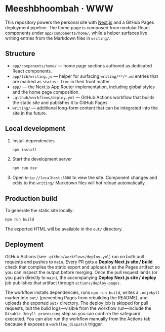 # Meeshbhoombah · WWW

This repository powers the personal site with [Next.js](https://nextjs.org/) and a GitHub Pages deployment pipeline. The home page is composed from modular React components under `app/components/home/`, while a helper surfaces live writing entries from the Markdown files in `writing/`.

## Structure
- `app/components/home/` — home page sections authored as dedicated React components.
- `app/lib/writing.js` — helper for surfacing `writing/**/*.md` entries that are marked as `status: live` in their front matter.
- `app/` — the Next.js App Router implementation, including global styles and the home page composition.
- `.github/workflows/deploy.yml` — GitHub Actions workflow that builds the static site and publishes it to GitHub Pages.
- `writing/` — additional long-form content that can be integrated into the site in the future.

## Local development
1. Install dependencies
   ```bash
   npm install
   ```
2. Start the development server
   ```bash
   npm run dev
   ```
3. Open `http://localhost:3000` to view the site. Component changes and edits to the `writing/` Markdown files will hot reload automatically.

## Production build
To generate the static site locally:
```bash
npm run build
```
The exported HTML will be available in the `out/` directory.

## Deployment
GitHub Actions (see `.github/workflows/deploy.yml`) run on both pull requests and pushes to `main`. Every PR gets a **Deploy Next.js site / build** check that compiles the static export and uploads it as the Pages artifact so you can inspect the output before merging. Once the pull request lands (or you push directly to `main`), the accompanying **Deploy Next.js site / deploy** job publishes that artifact through `actions/deploy-pages`.

The workflow installs dependencies, runs `npm run build`, writes a `.nojekyll` marker into `out/` (preventing Pages from rebuilding the README), and uploads the exported `out/` directory. The deploy job is skipped for pull requests, but the build logs—visible from the workflow run—include the `Disable Jekyll processing` step so you can confirm the safeguard executed. You can also run the workflow manually from the Actions tab because it exposes a `workflow_dispatch` trigger.

